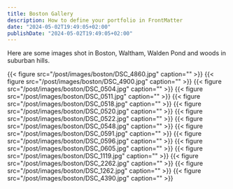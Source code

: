 ```yaml
---
title: Boston Gallery
description: How to define your portfolio in FrontMatter
date: "2024-05-02T19:49:05+02:00"
publishDate: "2024-05-02T19:49:05+02:00"
---
```


Here are some images shot in Boston, Waltham, Walden Pond and woods in suburban hills.

{{< figure src="/post/images/boston/DSC_4860.jpg" caption="" >}}
{{< figure src="/post/images/boston/DSC_4900.jpg" caption="" >}}
{{< figure src="/post/images/boston/DSC_0504.jpg" caption="" >}}
{{< figure src="/post/images/boston/DSC_0511.jpg" caption="" >}}
{{< figure src="/post/images/boston/DSC_0518.jpg" caption="" >}}
{{< figure src="/post/images/boston/DSC_0520.jpg" caption="" >}}
{{< figure src="/post/images/boston/DSC_0522.jpg" caption="" >}}
{{< figure src="/post/images/boston/DSC_0548.jpg" caption="" >}}
{{< figure src="/post/images/boston/DSC_0591.jpg" caption="" >}}
{{< figure src="/post/images/boston/DSC_0596.jpg" caption="" >}}
{{< figure src="/post/images/boston/DSC_0605.jpg" caption="" >}}
{{< figure src="/post/images/boston/DSC_1119.jpg" caption="" >}}
{{< figure src="/post/images/boston/DSC_2262.jpg" caption="" >}}
{{< figure src="/post/images/boston/DSC_1262.jpg" caption="" >}}
{{< figure src="/post/images/boston/DSC_4390.jpg" caption="" >}}

